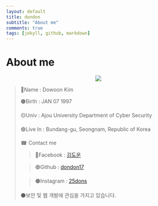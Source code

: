 ```yaml
---
layout: default
title: dondon
subtitle: "About me"
comments: true
tags: [jekyll, github, markdown]
---
```


# About me
<p align="center">
    <img src="https://github.com/dondon17/dondon17.github.io/blob/master/image/profileimg1.jpg?raw=true">
</p>

> 🔴Name : Dowoon Kim
>
> 🟠Birth : JAN 07 1997
> 
> 🟡Univ : Ajou University Department of Cyber ​​Security
> 
> 🟢Live In : Bundang-gu, Seongnam, Republic of Korea
> 
> ☎ Contact me
> 
> >🔵Facebook : [김도운](https://www.facebook.com/25dons)
> 
> >🟣Github : [dondon17](https://github.com/dondon17)
>
> >🟤Instagram : [25dons](https://www.instagram.com/25dons/)
> 
> ⚫보안 및 웹 개발에 관심을 가지고 있습니다.
> 
